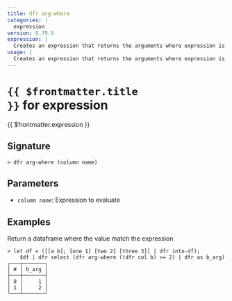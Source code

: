 ```yaml
---
title: dfr arg-where
categories: |
  expression
version: 0.79.0
expression: |
  Creates an expression that returns the arguments where expression is true.
usage: |
  Creates an expression that returns the arguments where expression is true.
---
```


# <code>{{ $frontmatter.title }}</code> for expression

<div class='command-title'>{{ $frontmatter.expression }}</div>

## Signature

```> dfr arg-where (column name)```

## Parameters

 -  `column name`: Expression to evaluate

## Examples

Return a dataframe where the value match the expression
```shell
> let df = ([[a b]; [one 1] [two 2] [three 3]] | dfr into-df);
    $df | dfr select (dfr arg-where ((dfr col b) >= 2) | dfr as b_arg)
╭───┬───────╮
│ # │ b_arg │
├───┼───────┤
│ 0 │     1 │
│ 1 │     2 │
╰───┴───────╯

```
